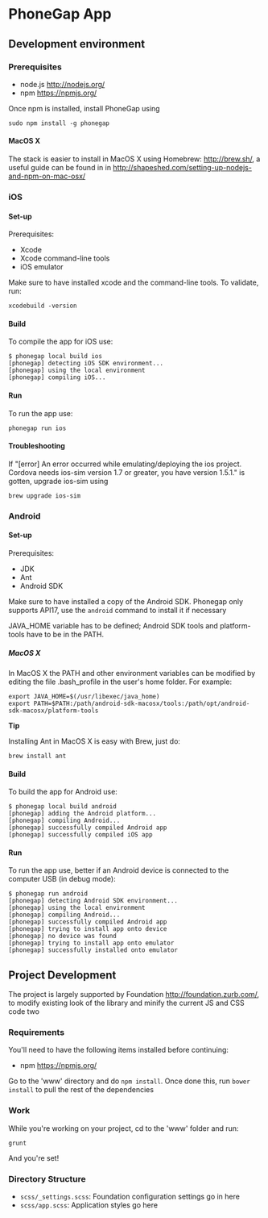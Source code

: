 # PhoneGap App

## Development environment

### Prerequisites

 - node.js http://nodejs.org/
 - npm https://npmjs.org/

Once npm is installed, install PhoneGap using

    sudo npm install -g phonegap

#### MacOS X

The stack is easier to install in MacOS X using Homebrew: http://brew.sh/, a useful guide can be found in in http://shapeshed.com/setting-up-nodejs-and-npm-on-mac-osx/


### iOS

#### Set-up

Prerequisites:

 - Xcode
 - Xcode command-line tools
 - iOS emulator

Make sure to have installed xcode and the command-line tools. To validate, run: 

    xcodebuild -version

#### Build

To compile the app for iOS use:

    $ phonegap local build ios
    [phonegap] detecting iOS SDK environment...
    [phonegap] using the local environment
    [phonegap] compiling iOS...

#### Run

To run the app use:

    phonegap run ios

#### Troubleshooting

If "[error] An error occurred while emulating/deploying the ios project. Cordova needs ios-sim version 1.7 or greater, you have version 1.5.1." is gotten, upgrade ios-sim using

    brew upgrade ios-sim


### Android

#### Set-up

Prerequisites:

 - JDK
 - Ant
 - Android SDK

Make sure to have installed a copy of the Android SDK. Phonegap only supports API17, use the `android` command to install it if necessary

JAVA_HOME variable has to be defined; Android SDK tools and platform-tools have to be in the PATH. 

##### MacOS X

In MacOS X the PATH and other environment variables can be modified by editing the file .bash_profile in the user's home folder. For example:

    export JAVA_HOME=$(/usr/libexec/java_home)
    export PATH=$PATH:/path/android-sdk-macosx/tools:/path/opt/android-sdk-macosx/platform-tools

**Tip**

Installing Ant in MacOS X is easy with Brew, just do:

    brew install ant

#### Build

To build the app for Android use:

    $ phonegap local build android
    [phonegap] adding the Android platform...
    [phonegap] compiling Android...
    [phonegap] successfully compiled Android app
    [phonegap] successfully compiled iOS app

#### Run

To run the app use, better if an Android device is connected to the computer USB (in debug mode):

    $ phonegap run android
    [phonegap] detecting Android SDK environment...
    [phonegap] using the local environment
    [phonegap] compiling Android...
    [phonegap] successfully compiled Android app
    [phonegap] trying to install app onto device
    [phonegap] no device was found
    [phonegap] trying to install app onto emulator
    [phonegap] successfully installed onto emulator

## Project Development

The project is largely supported by Foundation http://foundation.zurb.com/, to modify existing look of the library and minify the current JS and CSS code two 

### Requirements

You'll need to have the following items installed before continuing:

 - npm https://npmjs.org/

Go to the 'www' directory and do `npm install`. Once done this, run `bower install` to pull the rest of the dependencies

### Work

While you're working on your project, cd to the 'www' folder and run:

`grunt`

And you're set!

### Directory Structure

  - `scss/_settings.scss`: Foundation configuration settings go in here
  - `scss/app.scss`: Application styles go here


